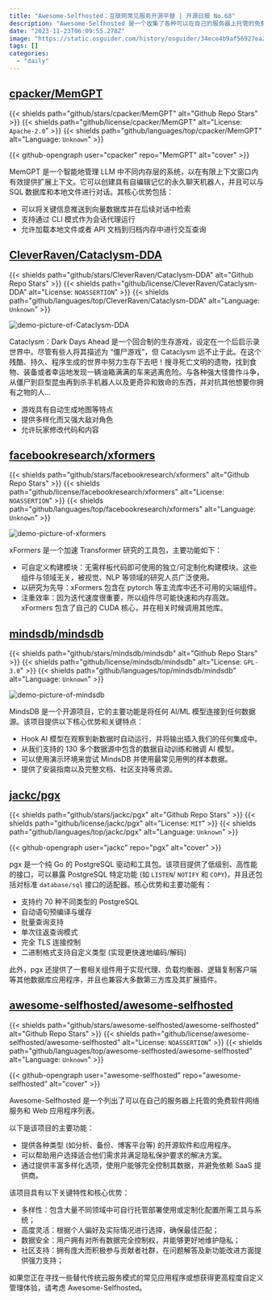 ```yaml
---
title: "Awesome-Selfhosted：互联网常见服务开源平替 | 开源日报 No.68"
description: "Awesome-Selfhosted 是一个收集了各种可以在自己的服务器上托管的免费软件网络服务和 Web 应用程序的列表。它提供了各种类型的开源软件和应用程序，可以帮助用户选择适合自己需求并满足隐私保护要求的解决方案。用户可以完全控制自己的数据，避免依赖 SaaS 提供商。该项目的关键特性包括多样性、高度灵活、数据安全和社区支持。如果你想寻找替代传统云服务模式的应用程序，或者想要更高程度的自定义管理体验，你可以考虑使用 Awesome-Selfhosted。"
date: "2023-11-23T06:09:55.278Z"
image: "https://static.osguider.com/history/osguider/34ece4b9af56927ea25e116afad3d9a1.png"
tags: []
categories:
  - "daily"
---
```


## [cpacker/MemGPT](https://github.com/cpacker/MemGPT)

{{< shields path="github/stars/cpacker/MemGPT" alt="Github Repo Stars" >}} {{< shields path="github/license/cpacker/MemGPT" alt="License: `Apache-2.0`" >}} {{< shields path="github/languages/top/cpacker/MemGPT" alt="Language: `Unknown`" >}}

{{< github-opengraph user="cpacker" repo="MemGPT" alt="cover" >}}

MemGPT 是一个智能地管理 LLM 中不同内存层的系统，以在有限上下文窗口内有效提供扩展上下文。它可以创建具有自编辑记忆的永久聊天机器人，并且可以与 SQL 数据库和本地文件进行对话。其核心优势包括：

- 可以将关键信息推送到向量数据库并在后续对话中检索
- 支持通过 CLI 模式作为会话代理运行
- 允许加载本地文件或者 API 文档到归档内存中进行交互查询

## [CleverRaven/Cataclysm-DDA](https://github.com/CleverRaven/Cataclysm-DDA)

{{< shields path="github/stars/CleverRaven/Cataclysm-DDA" alt="Github Repo Stars" >}} {{< shields path="github/license/CleverRaven/Cataclysm-DDA" alt="License: `NOASSERTION`" >}} {{< shields path="github/languages/top/CleverRaven/Cataclysm-DDA" alt="Language: `Unknown`" >}}

![demo-picture-of-Cataclysm-DDA](https://static.osguider.com/history/2023/807b87fdd07412a364203e922e35d5e1.png)

Cataclysm：Dark Days Ahead 是一个回合制的生存游戏，设定在一个后启示录世界中。尽管有些人将其描述为 “僵尸游戏”，但 Cataclysm 远不止于此。在这个残酷、持久、程序生成的世界中努力生存下去吧！搜寻死亡文明的遗物，找到食物、装备或者幸运地发现一辆油箱满满的车来逃离危险。与各种强大怪兽作斗争，从僵尸到巨型昆虫再到杀手机器人以及更奇异和致命的东西，并对抗其他想要你拥有之物的人...

- 游戏具有自动生成地图等特点
- 提供多样化而又强大敌对角色
- 允许玩家修改代码和内容

## [facebookresearch/xformers](https://github.com/facebookresearch/xformers)

{{< shields path="github/stars/facebookresearch/xformers" alt="Github Repo Stars" >}} {{< shields path="github/license/facebookresearch/xformers" alt="License: `NOASSERTION`" >}} {{< shields path="github/languages/top/facebookresearch/xformers" alt="Language: `Unknown`" >}}

![demo-picture-of-xformers](https://static.osguider.com/history/2023/461726a6a9586e34da3cb5f0a5b1f8a6.png)

xFormers 是一个加速 Transformer 研究的工具包，主要功能如下：

- 可自定义构建模块：无需样板代码即可使用的独立/可定制化构建模块。这些组件与领域无关，被视觉、NLP 等领域的研究人员广泛使用。
- 以研究为先导：xFormers 包含在 pytorch 等主流库中还不可用的尖端组件。
- 注重效率：因为迭代速度很重要，所以组件尽可能快速和内存高效。xFormers 包含了自己的 CUDA 核心，并在相关时候调用其他库。

## [mindsdb/mindsdb](https://github.com/mindsdb/mindsdb)

{{< shields path="github/stars/mindsdb/mindsdb" alt="Github Repo Stars" >}} {{< shields path="github/license/mindsdb/mindsdb" alt="License: `GPL-3.0`" >}} {{< shields path="github/languages/top/mindsdb/mindsdb" alt="Language: `Unknown`" >}}

![demo-picture-of-mindsdb](https://static.osguider.com/history/2023/d036ed3b94d9d300381266f2360bdd34.png)

MindsDB 是一个开源项目，它的主要功能是将任何 AI/ML 模型连接到任何数据源。该项目提供以下核心优势和关键特点：

- Hook AI 模型在观察到新数据时自动运行，并将输出插入我们的任何集成中。
- 从我们支持的 130 多个数据源中包含的数据自动训练和微调 AI 模型。
- 可以使用演示环境来尝试 MindsDB 并使用最常见用例的样本数据。
- 提供了安装指南以及完整文档、社区支持等资源。

## [jackc/pgx](https://github.com/jackc/pgx)

{{< shields path="github/stars/jackc/pgx" alt="Github Repo Stars" >}} {{< shields path="github/license/jackc/pgx" alt="License: `MIT`" >}} {{< shields path="github/languages/top/jackc/pgx" alt="Language: `Unknown`" >}}

{{< github-opengraph user="jackc" repo="pgx" alt="cover" >}}

pgx 是一个纯 Go 的 PostgreSQL 驱动和工具包。该项目提供了低级别、高性能的接口，可以暴露 PostgreSQL 特定功能 (如 `LISTEN`/ `NOTIFY` 和 `COPY`)，并且还包括对标准 `database/sql` 接口的适配器。核心优势和主要功能有：

- 支持约 70 种不同类型的 PostgreSQL
- 自动语句预编译与缓存
- 批量查询支持
- 单次往返查询模式
- 完全 TLS 连接控制
- 二进制格式支持自定义类型 (实现更快速地编码/解码)

此外，pgx 还提供了一套相关组件用于实现代理、负载均衡器、逻辑复制客户端等其他数据库应用程序，并且也兼容大多数第三方库及其扩展插件。

## [awesome-selfhosted/awesome-selfhosted](https://github.com/awesome-selfhosted/awesome-selfhosted)

{{< shields path="github/stars/awesome-selfhosted/awesome-selfhosted" alt="Github Repo Stars" >}} {{< shields path="github/license/awesome-selfhosted/awesome-selfhosted" alt="License: `NOASSERTION`" >}} {{< shields path="github/languages/top/awesome-selfhosted/awesome-selfhosted" alt="Language: `Unknown`" >}}

{{< github-opengraph user="awesome-selfhosted" repo="awesome-selfhosted" alt="cover" >}}

Awesome-Selfhosted 是一个列出了可以在自己的服务器上托管的免费软件网络服务和 Web 应用程序列表。

以下是该项目的主要功能：

- 提供各种类型 (如分析、备份、博客平台等) 的开源软件和应用程序。
- 可以帮助用户选择适合他们需求并满足隐私保护要求的解决方案。
- 通过提供丰富多样化选项，使用户能够完全控制其数据，并避免依赖 SaaS 提供商。

该项目具有以下关键特性和核心优势：

- 多样性：包含大量不同领域中可自行托管部署使用或定制化配置所需工具与系统；
- 高度灵活：根据个人偏好及实际情况进行选择，确保最佳匹配；
- 数据安全：用户拥有对所有数据完全控制权，并能够更好地维护隐私；
- 社区支持：拥有庞大而积极参与贡献者社群，在问题解答及新功能改进方面提供强力支持；

如果您正在寻找一些替代传统云服务模式的常见应用程序或想获得更高程度自定义管理体验，请考虑 Awesome-Selfhosted。
